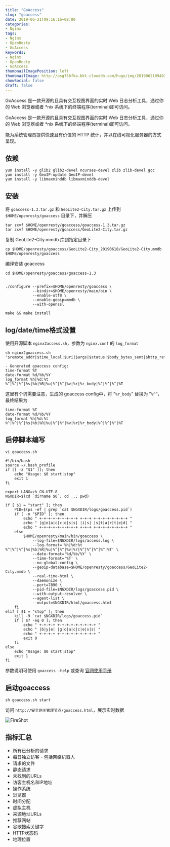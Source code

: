 ```yaml
---
title: "GoAccess"
slug: "goaccess"
date: 2019-06-21T09:16:16+08:00
categories:
- Nginx
tags:
- Nginx
- OpenResty
- GoAccess
keywords:
- Nginx
- OpenResty
- GoAccess
thumbnailImagePosition: left
thumbnailImage: http://psgf5bfka.bkt.clouddn.com/hugo/img/20190621094024.png
showSocial: false
draft: false
---
```


GoAccess 是一款开源的且具有交互视图界面的实时 Web 日志分析工具，通过你的 Web 浏览器或者 *nix 系统下的终端程序(terminal)即可访问。

<!--more-->

GoAccess 是一款开源的且具有交互视图界面的实时 Web 日志分析工具，通过你的 Web 浏览器或者 *nix 系统下的终端程序(terminal)即可访问。

能为系统管理员提供快速且有价值的 HTTP 统计，并以在线可视化服务器的方式呈现。

## 依赖

```shell
yum install -y glib2 glib2-devel ncurses-devel zlib zlib-devel gcc
yum install -y GeoIP-update GeoIP-devel
yum install -y libmaxminddb libmaxminddb-devel
```

## 安装

将 `goaccess-1.3.tar.gz` 和 `GeoLite2-City.tar.gz` 上传到 `$HOME/openresty/goaccess` 目录下，并解压

```shell
tar zxvf $HOME/openresty/goaccess/goaccess-1.3.tar.gz
tar zxvf $HOME/openresty/goaccess/GeoLite2-City.tar.gz
```

复制 GeoLite2-City.mmdb 库到指定目录下

```shell
cp $HOME/openresty/goaccess/GeoLite2-City_20190618/GeoLite2-City.mmdb $HOME/openresty/goaccess
```

编译安装 goaccess

```shell
cd $HOME/openresty/goaccess/goaccess-1.3
```

```shell

./configure --prefix=$HOME/openresty/goaccess \
            --bindir=$HOME/openresty/main/bin \
            --enable-utf8 \
            --enable-geoip=mmdb \
            --with-openssl
```

```shell
make && make install
```

## log/date/time格式设置

使用开源脚本 `nginx2access.sh`，参数为 `nginx.conf` 的 `log_format`

```shell
sh nginx2goaccess.sh '$remote_addr|$time_local|$uri|$args|$status|$body_bytes_sent|$http_referer|$http_user_agent|$http_cookie|$content_length|$host|$request|$request_body|$http_x_forwarded_for|$upstream_addr|$upstream_response_time|$request_time'

- Generated goaccess config:
time-format %T
date-format %d/%b/%Y
log_format %h|%d:%t %^|%^|%^|%s|%b|%R|%u|%^|%^|%v|%r|%r_body|%^|%^|%^|%T
```

这里有个坑需要注意，生成的 goaccess config中，将 "`%r_body`" 替换为 ”`%^`“，最终结果为

```shell
time-format %T
date-format %d/%b/%Y
log_format %h|%d:%t %^|%^|%^|%s|%b|%R|%u|%^|%^|%v|%r|%r_body|%^|%^|%^|%T
```

## 启停脚本编写

```shell
vi goaccess.sh
```

```shell
#!/bin/bash
source ~/.bash_profile
if [[ -z "$1" ]]; then
    echo "Usage: $0 start|stop"
    exit 1
fi

export LANG=zh_CN.UTF-8
NGXDIR=$(cd `dirname $0`; cd ..; pwd)

if [ $1 = "start" ]; then
    PID=$(ps -ef | grep `cat $NGXDIR/logs/goaccess.pid`)
    if [ -n "$PID" ]; then
        echo " +-+-+-+-+-+-+-+-+ +-+-+ +-+-+-+-+-+-+-+ "
        echo " |g|o|a|c|c|e|s|s| |i|s| |s|t|a|r|t|e|d| "
        echo " +-+-+-+-+-+-+-+-+ +-+-+ +-+-+-+-+-+-+-+ "
    else
        $HOME/openresty/main/bin/goaccess \
        	--log-file=$NGXDIR/logs/access.log \
            --log-format='%h|%d:%t %^|%^|%^|%s|%b|%R|%u|%^|%^|%v|%r|%^|%^|%^|%^|%T' \
            --date-format='%d/%b/%Y' \
            --time-format='%T' \
            --no-global-config \
            --geoip-database=$HOME/openresty/goaccess/GeoLite2-City.mmdb \
            --real-time-html \
            --daemonize \
            --port=7890 \
            --pid-file=$NGXDIR/logs/goaccess.pid \
            --with-output-resolver \
            --agent-list \
            --output=$NGXDIR/html/goaccess.html
    fi   
elif [ $1 = "stop" ]; then
	kill -9 `cat $NGXDIR/logs/goaccess.pid`
    if [ $? -eq 0 ]; then
        echo " +-+-+-+ +-+-+-+-+-+-+-+-+ "
        echo " |b|y|e| |g|o|a|c|c|e|s|s| "
        echo " +-+-+-+ +-+-+-+-+-+-+-+-+ "
        exit 0
    fi
else
	echo "Usage: $0 start|stop"
	exit 1
fi
```

参数说明可使用 `goaccess -help`  或查询 [官网使用手册](https://goaccess.io/man#options)

## 启动goaccess

```
sh goaccess.sh start
```

访问 `http://安全网关管理节点/goaccess.html`，展示实时数据

![FireShot](http://psgf5bfka.bkt.clouddn.com/hugo/img/20190621092130.png)

## 指标汇总

- 所有已分析的请求
- 每日独立访客 - 包括网络机器人
- 请求的文件
- 静态请求
- 未找到的URLs
- 访客主机名和IP地址
- 操作系统
- 浏览器
- 时间分配
- 虚拟主机
- 来源地址URLs
- 推荐网站
- 谷歌搜索关键字
- HTTP状态码
- 地理位置